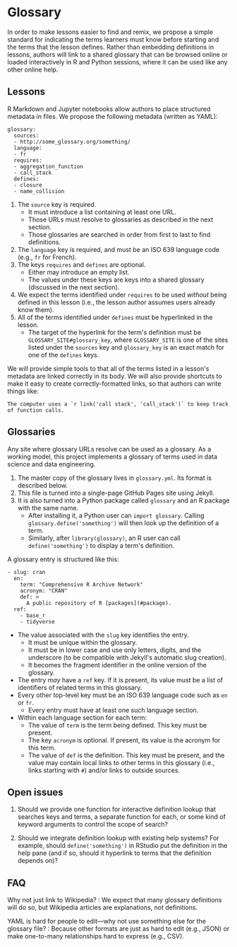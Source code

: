 # Glossary

In order to make lessons easier to find and remix,
we propose a simple standard for indicating
the terms learners must know before starting
and the terms that the lesson defines.
Rather than embedding definitions in lessons,
authors will link to a shared glossary
that can be browsed online
or loaded interactively in R and Python sessions,
where it can be used like any other online help.

## Lessons

R Markdown and Jupyter notebooks allow authors to place structured metadata in files.
We propose the following metadata (written as YAML):

```
glossary:
  sources:
  - http://some_glossary.org/something/
  language:
  - fr
  requires:
  - aggregation_function
  - call_stack
  defines:
  - closure
  - name_collision
```

1.  The `source` key is required.
    -   It must introduce a list containing at least one URL.
    -   Those URLs must resolve to glossaries as described in the next section.
    -   Those glossaries are searched in order from first to last to find definitions.
1.  The `language` key is required,
    and must be an ISO 639 language code
    (e.g., `fr` for French).
1.  The keys `requires` and `defines` are optional.
    -   Either may introduce an empty list.
    -   The values under these keys are keys into a shared glossary (discussed in the next section).
1.  We expect the terms identified under `requires` to be used *without* being defined in this lesson
    (i.e., the lesson author assumes users already know them).
1.  All of the terms identified under `defines` must be hyperlinked in the lesson.
    -   The target of the hyperlink for the term's definition must be `GLOSSARY_SITE#glossary_key`,
        where `GLOSSARY_SITE` is one of the sites listed under the `sources` key
        and `glossary_key` is an exact match for one of the `defines` keys.

We will provide simple tools to that
all of the terms listed in a lesson's metadata are linked correctly in its body.
We will also provide shortcuts to make it easy to create correctly-formatted links,
so that authors can write things like:

```
The computer uses a `r link('call stack', 'call_stack')` to keep track of function calls.
```

## Glossaries

Any site where glossary URLs resolve can be used as a glossary.
As a working model,
this project implements a glossary of terms used in data science and data engineering.

1.  The master copy of the glossary lives in `glossary.yml`.
    Its format is described below.
1.  This file is turned into a single-page GitHub Pages site using Jekyll.
1.  It is also turned into a Python package called `glossary`
    and an R package with the same name.
    -   After installing it,
        a Python user can `import glossary`.
        Calling `glossary.define('something')` will then look up the definition of a term.
    -   Similarly,
        after `library(glossary)`,
        an R user can call `define('something')` to display a term's definition.

A glossary entry is structured like this:

```
- slug: cran
  en:
    term: "Comprehensive R Archive Network"
    acronym: "CRAN"
    def: >
      A public repository of R [packages](#package).
  ref:
    - base_r
    - tidyverse
```

-   The value associated with the `slug` key identifies the entry.
    -   It must be unique within the glossary.
    -   It must be in lower case and use only letters, digits, and the underscore
        (to be compatible with Jekyll's automatic slug creation).
    -   It becomes the fragment identifier in the online version of the glossary.
-   The entry *may* have a `ref` key.
    If it is present,
    its value must be a list of identifiers of related terms in this glossary.
-   Every other top-level key must be an ISO 639 language code such as `en` or `fr`.
    -   Every entry must have at least one such language section.
-   Within each language section for each term:
    -   The value of `term` is the term being defined.
        This key must be present.
    -   The key `acronym` is optional.
        If present, its value is the acronym for this term.
    -   The value of `def` is the definition.
        This key must be present,
        and the value may contain local links to other terms in this glossary
        (i.e., links starting with `#`)
        and/or links to outside sources.

## Open issues

1.  Should we provide one function for interactive definition lookup
    that searches keys and terms,
    a separate function for each,
    or some kind of keyword arguments to control the scope of search?

1.  Should we integrate definition lookup with existing help systems?
    For example,
    should `define('something')` in RStudio put the definition in the help pane
    (and if so, should it hyperlink to terms that the definition depends on)?

## FAQ

Why not just link to Wikipedia?
:   We expect that many glossary definitions will do so,
    but Wikipedia articles are explanations, not definitions.

YAML is hard for people to edit—why not use something else for the glossary file?
:   Because other formats are just as hard to edit (e.g., JSON)
    or make one-to-many relationships hard to express (e.g., CSV).
